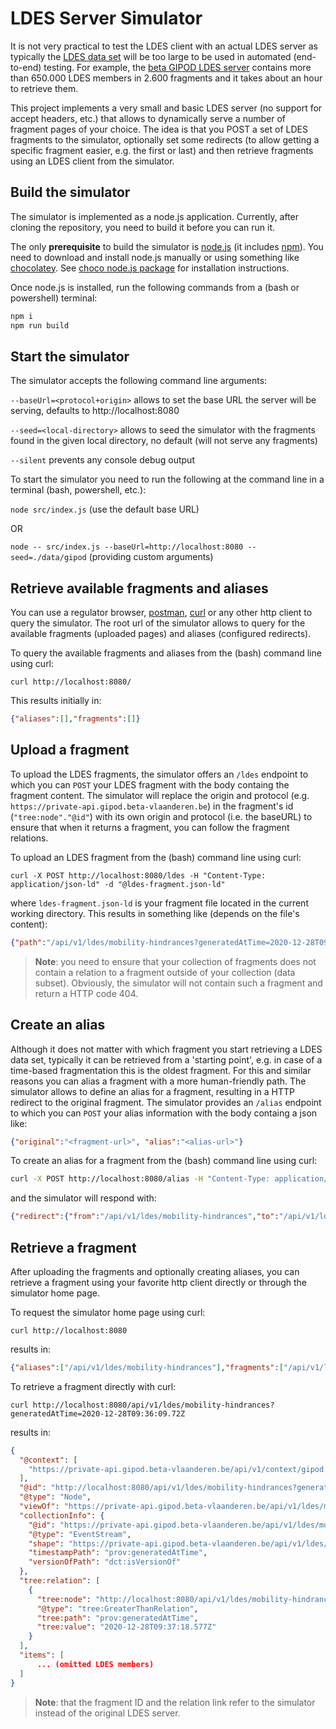 # LDES Server Simulator

It is not very practical to test the LDES client with an actual LDES server as typically the [LDES data set](https://semiceu.github.io/LinkedDataEventStreams/) will be too large to be used in automated (end-to-end) testing. For example, the [beta GIPOD LDES server](https://private-api.gipod.beta-vlaanderen.be/api/v1/ldes/mobility-hindrances) contains more than 650.000 LDES members in 2.600 fragments and it takes about an hour to retrieve them.

This project implements a very small and basic LDES server (no support for accept headers, etc.) that allows to dynamically serve a number of fragment pages of your choice. The idea is that you POST a set of LDES fragments to the simulator, optionally set some redirects (to allow getting a specific fragment easier, e.g. the first or last) and then retrieve fragments using an LDES client from the simulator.

## Build the simulator

The simulator is implemented as a node.js application. Currently, after cloning the repository, you need to build it before you can run it.

The only **prerequisite** to build the simulator is [node.js](https://nodejs.org/en/) (it includes [npm](https://www.npmjs.com/)). You need to download and install node.js manually or using something like [chocolatey](https://chocolatey.org/). See [choco node.js package](https://community.chocolatey.org/packages/nodejs) for installation instructions.

Once node.js is installed, run the following commands from a (bash or powershell) terminal:
```bash
npm i
npm run build
```

## Start the simulator

The simulator accepts the following command line arguments:

`--baseUrl=<protocol+origin>` allows to set the base URL the server will be serving, defaults to http://localhost:8080

`--seed=<local-directory>` allows to seed the simulator with the fragments found in the given local directory, no default (will not serve any fragments)

`--silent` prevents any console debug output

To start the simulator you need to run the following at the command line in a terminal (bash, powershell, etc.):

`node src/index.js` (use the default base URL)

OR

`node -- src/index.js --baseUrl=http://localhost:8080 --seed=./data/gipod` (providing custom arguments)

## Retrieve available fragments and aliases

You can use a regulator browser, [postman](https://www.postman.com/), [curl](https://curl.se/) or any other http client to query the simulator. The root url of the simulator allows to query for the available fragments (uploaded pages) and aliases (configured redirects). 

To query the available fragments and aliases from the (bash) command line using curl:

`curl http://localhost:8080/` 

This results initially in:
```json
{"aliases":[],"fragments":[]}  
```

## Upload a fragment

To upload the LDES fragments, the simulator offers an `/ldes` endpoint to which you can `POST` your LDES fragment with the body containg the fragment content. The simulator will replace the origin and protocol (e.g. `https://private-api.gipod.beta-vlaanderen.be`) in the fragment's id (`"tree:node"."@id"`) with its own origin and protocol (i.e. the baseURL) to ensure that when it returns a fragment, you can follow the fragment relations.

To upload an LDES fragment from the (bash) command line using curl:

`curl -X POST http://localhost:8080/ldes -H "Content-Type: application/json-ld" -d "@ldes-fragment.json-ld"`

where `ldes-fragment.json-ld` is your fragment file located in the current working directory. This results in something like (depends on the file's content):
```json
{"path":"/api/v1/ldes/mobility-hindrances?generatedAtTime=2020-12-28T09:36:09.72Z"}
```

> **Note**: you need to ensure that your collection of fragments does not contain a relation to a fragment outside of your collection (data subset). Obviously, the simulator will not contain such a fragment and return a HTTP code 404.

## Create an alias

Although it does not matter with which fragment you start retrieving a LDES data set, typically it can be retrieved from a 'starting point', e.g. in case of a time-based fragmentation this is the oldest fragment. For this and similar reasons you can alias a fragment with a more human-friendly path. The simulator allows to define an alias for a fragment, resulting in a HTTP redirect to the original fragment. The simulator provides an `/alias` endpoint to which you can `POST` your alias information with the body containg a json like:
```json
{"original":"<fragment-url>", "alias":"<alias-url>"}
```
To create an alias for a fragment from the (bash) command line using curl:
```bash
curl -X POST http://localhost:8080/alias -H "Content-Type: application/json" -d '{"original": "https://private-api.gipod.beta-vlaanderen.be/api/v1/ldes/mobility-hindrances?generatedAtTime=2020-12-28T09:36:09.72Z", "alias": "https://private-api.gipod.beta-vlaanderen.be/api/v1/ldes/mobility-hindrances"}'
```
and the simulator will respond with:
```json
{"redirect":{"from":"/api/v1/ldes/mobility-hindrances","to":"/api/v1/ldes/mobility-hindrances?generatedAtTime=2020-12-28T09:36:09.72Z"}}
```

## Retrieve a fragment

After uploading the fragments and optionally creating aliases, you can retrieve a fragment using your favorite http client directly or through the simulator home page.

To request the simulator home page using curl:
```text
curl http://localhost:8080
```
results in:
```json
{"aliases":["/api/v1/ldes/mobility-hindrances"],"fragments":["/api/v1/ldes/mobility-hindrances?generatedAtTime=2020-12-28T09:36:09.72Z"]}
```

To retrieve a fragment directly with curl:
```text
curl http://localhost:8080/api/v1/ldes/mobility-hindrances?generatedAtTime=2020-12-28T09:36:09.72Z
```
results in:
```json
{
  "@context": [
    "https://private-api.gipod.beta-vlaanderen.be/api/v1/context/gipod.jsonld"
  ],
  "@id": "http://localhost:8080/api/v1/ldes/mobility-hindrances?generatedAtTime=2020-12-28T09:36:09.72Z",
  "@type": "Node",
  "viewOf": "https://private-api.gipod.beta-vlaanderen.be/api/v1/ldes/mobility-hindrances",
  "collectionInfo": {
    "@id": "https://private-api.gipod.beta-vlaanderen.be/api/v1/ldes/mobility-hindrances",
    "@type": "EventStream",
    "shape": "https://private-api.gipod.beta-vlaanderen.be/api/v1/ldes/mobility-hindrances/shape",
    "timestampPath": "prov:generatedAtTime",
    "versionOfPath": "dct:isVersionOf"
  },
  "tree:relation": [
    {
      "tree:node": "http://localhost:8080/api/v1/ldes/mobility-hindrances?generatedAtTime=2020-12-28T09:37:18.577Z",
      "@type": "tree:GreaterThanRelation",
      "tree:path": "prov:generatedAtTime",
      "tree:value": "2020-12-28T09:37:18.577Z"
    }
  ],
  "items": [
      ... (omitted LDES members)
  ]
}
```
> **Note**: that the fragment ID and the relation link refer to the simulator instead of the original LDES server.
